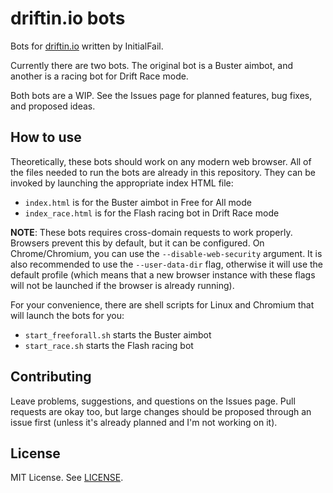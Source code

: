 # driftin.io bots

Bots for [driftin.io](http://driftin.io) written by InitialFail.

Currently there are two bots. The original bot is a Buster aimbot, and another is a racing bot for Drift Race mode.

Both bots are a WIP. See the Issues page for planned features, bug fixes, and proposed ideas.

## How to use

Theoretically, these bots should work on any modern web browser. All of the files needed to run the bots are already in this repository. They can be invoked by launching the appropriate index HTML file:
* `index.html` is for the Buster aimbot in Free for All mode
* `index_race.html` is for the Flash racing bot in Drift Race mode

**NOTE**: These bots requires cross-domain requests to work properly. Browsers prevent this by default, but it can be configured. On Chrome/Chromium, you can use the `--disable-web-security` argument. It is also recommended to use the `--user-data-dir` flag, otherwise it will use the default profile (which means that a new browser instance with these flags will not be launched if the browser is already running).

For your convenience, there are shell scripts for Linux and Chromium that will launch the bots for you:
* `start_freeforall.sh` starts the Buster aimbot
* `start_race.sh` starts the Flash racing bot

## Contributing

Leave problems, suggestions, and questions on the Issues page. Pull requests are okay too, but large changes should be proposed through an issue first (unless it's already planned and I'm not working on it).

## License

MIT License. See [LICENSE](LICENSE).

